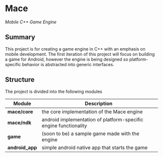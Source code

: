 # Mace
_Mobile C++ Game Engine_

## Summary

This project is for creating a game engine in C++ with an emphasis on mobile development. 
The first iteration of this project will focus on building a game for Android, however the engine 
is being designed so platform-specific behavior is abstracted into generic interfaces.

## Structure

The project is divided into the following modules

| Module             | Description                                                      |
| ------------------ | ---------------------------------------------------------------- |
| **mace/core**      | the core implementation of the Mace engine                       |
| **mace/ndk**       | android implementation of platform-specific engine functionality |
| **game**           | (soon to be) a sample game made with the engine                  |
| **android_app**    | simple android native app that starts the game                   |
